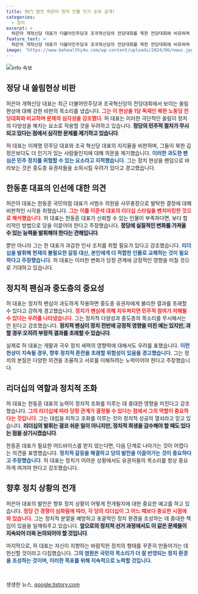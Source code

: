 ```yaml
---
title: 热门 발언 허은아 정치 인물 인기 순위 공개!
categories:
  - 정치
excerpt: >
  허은아 개혁신당 대표가 더불어민주당과 조국혁신당의 전당대회를 북한 전당대회에 비유하며 비판했다. 그는 극단적인 팬심 정치가 중도층을 등 돌리게 할 것이라 경고하며, 한동훈 대표의 인사 전략에 대한 견해도 밝혔다. 허 대표의 발언은 정치 개혁의 필요성을 재조명하고 있다.
feature_text: >
  허은아 개혁신당 대표가 더불어민주당과 조국혁신당의 전당대회를 북한 전당대회에 비유하며 비판했다. 그는 극단적인 팬심 정치가 중도층을 등 돌리게 할 것이라 경고하며, 한동훈 대표의 인사 전략에 대한 견해도 밝혔다. 허 대표의 발언은 정치 개혁의 필요성을 재조명하고 있다.
image: 'https://www.behealthy4u.com/wp-content/uploads/2024/06/news.jpg'
---
```


<p><img src="https://www.behealthy4u.com/wp-content/uploads/2024/06/news.jpg" alt="info 속보" /></p>

<h2 data-ke-size="size26">정당 내 쏠림현상 비판</h2>

<p>허은아 개혁신당 대표는 최근 더불어민주당과 조국혁신당의 전당대회에서 보이는 쏠림현상에 대해 강한 비판의 목소리를 냈습니다. <b><span style="color: #ee2323;">그는 이 현상을 1당 독재인 북한 노동당 전당대회와 비교하며 문제의 심각성을 강조했다</span></b>. 허 대표는 이러한 극단적인 쏠림이 정치의 다양성을 해치는 요소로 작용할 것을 우려하고 있습니다. <b><span style="background-color: #21538527;">정당의 민주적 절차가 무시되고 있다는 점에서 심각한 문제를 제기하고 있습니다</span></b>.</p>

<p>허 대표는 이재명 민주당 대표와 조국 혁신당 대표의 지지율을 비판하며, 그들이 북한 김정은보다도 더 인기가 있는 사람들인지에 대해 의문을 제기했습니다. <b><span style="color: #1a5490;">이러한 과도한 팬심은 민주 정치를 위협할 수 있는 요소라고 지적했습니다</span></b>. 그는 정치 현상을 팬덤으로 바라보는 것은 중도층 유권자들을 소외시킬 우려가 있다고 경고했습니다.</p>

<h2 data-ke-size="size26">한동훈 대표의 인선에 대한 의견</h2>

<p>허은아 대표는 한동훈 국민의힘 대표가 서범수 의원을 사무총장으로 발탁한 결정에 대해 비판적인 시각을 취했습니다. <b><span style="color: #ee2323;">그는 이를 이준석 대표의 리더십 스타일을 벤치마킹한 것으로 해석했습니다</span></b>. 허 대표는 한동훈 대표가 신뢰할 수 있는 인물이 부족하다면, 보다 합리적인 방법으로 당을 이끌어야 한다고 주장했습니다. <b><span style="background-color: #21538527;">정당에 실질적인 변화를 가져올 수 있는 능력을 발휘해야 한다는 견해입니다</span></b>.</p>

<p>뿐만 아니라 그는 한 대표가 과감한 인사 조치를 취할 필요가 있다고 강조했습니다. <b><span style="color: #1a5490;">리더십을 발휘해 현재의 불필요한 갈등 대신, 본인에게 더 적합한 인물로 교체하는 것이 필요하다고 주장했습니다</span></b>. 허 대표는 이러한 변화가 당정 관계에 긍정적인 영향을 미칠 것으로 기대하고 있습니다.</p>

<h2 data-ke-size="size26">정치적 팬심과 중도층의 중요성</h2>

<p>허 대표는 정치적 팬심이 과도하게 작용하면 중도층 유권자에게 불리한 결과를 초래할 수 있다고 강하게 경고했습니다. <b><span style="color: #ee2323;">정치가 팬심에 의해 치우쳐지면 민주적 참여가 저해될 수 있다는 우려를 나타냈습니다</span></b>. 그는 정치적 다양성과 중도층의 목소리를 무시해서는 안 된다고 강조했습니다. <b><span style="background-color: #21538527;">정치적 팬심이 정치 전반에 긍정적 영향을 미친 예는 있지만, 과할 경우 오히려 부정적 결과를 초래할 수 있습니다</span></b>.</p>

<p>실제로 허 대표는 개딸과 극우 정치 세력의 영향력에 대해서도 우려를 표했습니다. <b><span style="color: #1a5490;">이런 현상이 지속될 경우, 향후 정치적 혼란을 초래할 위험성이 있음을 경고했습니다</span></b>. 그는 정치의 본질은 다양한 의견을 조율하고 서로를 이해하려는 노력이어야 한다고 주장했습니다.</p>

<h2 data-ke-size="size26">리더십의 역할과 정치적 조화</h2>

<p>허 대표는 한동훈 대표의 능력이 정치적 조화를 이루는 데 중대한 영향을 미친다고 강조했습니다. <b><span style="color: #ee2323;">그의 리더십에 따라 당정 관계가 결정될 수 있다는 점에서 그의 역할이 중요하다는 것입니다</span></b>. 그는 대립을 피하고 조화를 이루는 것이 정치적 성공의 열쇠라고 믿고 있습니다. <b><span style="background-color: #21538527;">리더십의 발휘는 결코 쉬운 일이 아니지만, 정치적 희생을 감수해야 할 때도 있다는 점을 상기시켰습니다</span></b>.</p>

<p>한동훈 대표가 필요한 어드바이스를 받지 않는다면, 다음 단계로 나아가는 것이 어렵다는 의견을 표명했습니다. <b><span style="color: #1a5490;">정치적 갈등을 해결하고 당의 발전을 이끌어가는 것이 중요하다고 주장했습니다</span></b>. 허 대표는 정치가 어려운 상황에서도 유권자들의 목소리를 항상 중요하게 여겨야 한다고 강조했습니다.</p>

<h2 data-ke-size="size26">향후 정치 상황의 전개</h2>

<p>허은아 대표의 발언은 향후 정치 상황이 어떻게 전개될지에 대한 중요한 예고를 하고 있습니다. <b><span style="color: #ee2323;">정당 간 경쟁이 심화됨에 따라, 각 당의 리더십이 그 어느 때보다 중요한 시점에 와 있습니다</span></b>. 그는 정치적 분열을 예방하고 포괄적인 정치 환경을 조성하는 데 중대한 책임이 있음을 일깨워주고 있습니다. <b><span style="background-color: #21538527;">앞으로의 정치적 선거 과정에서도 이 같은 문제들이 지속되어 더욱 논의되어야 할 것입니다</span></b>.</p>

<p>마지막으로, 허 대표는 자신이 지향하는 바람직한 정치의 형태를 꾸준히 만들어가는 데 헌신할 것이라고 다짐했습니다. <b><span style="color: #1a5490;">그의 염원은 국민의 목소리가 더 잘 반영되는 정치 환경을 조성하는 것이며, 이러한 목표를 위해 지속적으로 노력할 것입니다</span></b>.</p>

<p data-ke-size="size16">&nbsp;</p>
생생한 뉴스, <a href="https://qoogle.tistory.com" rel="dofollow">qoogle.tistory.com</a>


